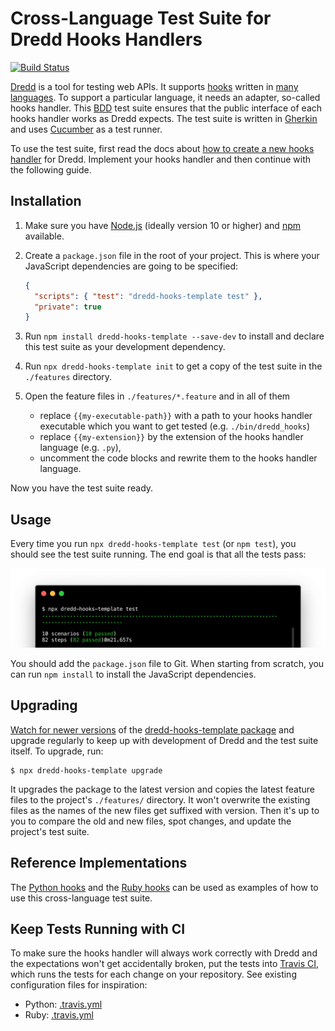 # Cross-Language Test Suite for Dredd Hooks Handlers

[![Build Status](https://travis-ci.org/apiaryio/dredd-hooks-template.svg?branch=master)](https://travis-ci.org/apiaryio/dredd-hooks-template)

[Dredd](https://dredd.org) is a tool for testing web APIs. It supports [hooks](http://dredd.org/en/latest/hooks/index.html) written in [many languages](http://dredd.org/en/latest/hooks/index.html#supported-languages). To support a particular language, it needs an adapter, so-called hooks handler. This [BDD](https://en.wikipedia.org/wiki/Behavior-driven_development) test suite ensures that the public interface of each hooks handler works as Dredd expects. The test suite is written in [Gherkin](https://github.com/cucumber/cucumber/wiki/Gherkin) and uses [Cucumber](https://github.com/cucumber/cucumber-js) as a test runner.

To use the test suite, first read the docs about [how to create a new hooks handler](http://dredd.org/en/latest/hooks/new-language.html) for Dredd. Implement your hooks handler and then continue with the following guide.

## Installation

1.  Make sure you have [Node.js](https://nodejs.org/) (ideally version 10 or higher) and [npm](https://www.npmjs.com/package/npm) available.
1.  Create a `package.json` file in the root of your project. This is where your JavaScript dependencies are going to be specified:

    ```json
    {
      "scripts": { "test": "dredd-hooks-template test" },
      "private": true
    }
    ```

1.  Run `npm install dredd-hooks-template --save-dev` to install and declare this test suite as your development dependency.
1.  Run `npx dredd-hooks-template init` to get a copy of the test suite in the `./features` directory.
1.  Open the feature files in `./features/*.feature` and in all of them

    -   replace `{{my-executable-path}}` with a path to your hooks handler executable which you want to get tested (e.g. `./bin/dredd_hooks`)
    -   replace `{{my-extension}}` by the extension of the hooks handler language (e.g. `.py`),
    -   uncomment the code blocks and rewrite them to the hooks handler language.

Now you have the test suite ready.

## Usage

Every time you run `npx dredd-hooks-template test` (or `npm test`), you should see the test suite running. The end goal is that all the tests pass:

![test suite passing](passing.png)

You should add the `package.json` file to Git. When starting from scratch, you can run `npm install` to install the JavaScript dependencies.

<a name="upgrading"></a>

## Upgrading

[Watch for newer versions](https://github.com/apiaryio/dredd-hooks-template/releases) of the [dredd-hooks-template package](https://www.npmjs.com/package/dredd-hooks-template) and upgrade regularly to keep up with development of Dredd and the test suite itself. To upgrade, run:

```
$ npx dredd-hooks-template upgrade
```

It upgrades the package to the latest version and copies the latest feature files to the project's `./features/` directory. It won't overwrite the existing files as the names of the new files get suffixed with version. Then it's up to you to compare the old and new files, spot changes, and update the project's test suite.

## Reference Implementations

The [Python hooks](https://github.com/apiaryio/dredd-hooks-python) and the [Ruby hooks](https://github.com/apiaryio/dredd-hooks-ruby) can be used as examples of how to use this cross-language test suite.

## Keep Tests Running with CI

To make sure the hooks handler will always work correctly with Dredd and the expectations won't get accidentally broken, put the tests into [Travis CI](https://travis-ci.org), which runs the tests for each change on your repository. See existing configuration files for inspiration:

- Python: [.travis.yml](https://github.com/apiaryio/dredd-hooks-python/blob/master/.travis.yml)
- Ruby: [.travis.yml](https://github.com/apiaryio/dredd-hooks-ruby/blob/master/.travis.yml)
